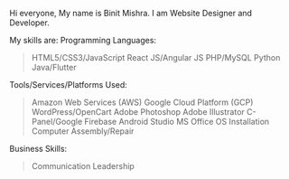 Hi everyone,
My name is Binit Mishra.
I am Website Designer and Developer. 

My skills are: 
Programming Languages:
 > HTML5/CSS3/JavaScript
 > React JS/Angular JS
 > PHP/MySQL
 > Python
 > Java/Flutter

Tools/Services/Platforms Used:
 > Amazon Web Services (AWS)
 > Google Cloud Platform (GCP)
 > WordPress/OpenCart
 > Adobe Photoshop
 > Adobe Illustrator
 > C-Panel/Google Firebase
 > Android Studio
 > MS Office
 > OS Installation
 > Computer Assembly/Repair

Business Skills:
 > Communication
 > Leadership

